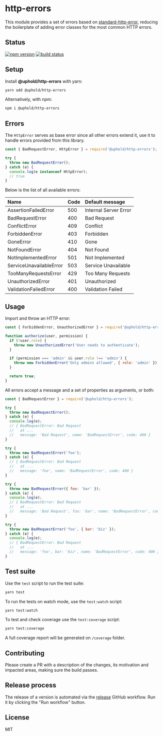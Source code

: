 # http-errors

This module provides a set of errors based on [standard-http-error](https://www.npmjs.com/package/standard-http-error), reducing the boilerplate of adding error classes for the most common HTTP errors.

## Status

[![npm version][npm-image]][npm-url]
[![build status][tests-image]][tests-url]

## Setup

Install **@uphold/http-errors** with yarn:

```sh
yarn add @uphold/http-errors
```

Alternatively, with npm:

```sh
npm i @uphold/http-errors
```

## Errors

The `HttpError` serves as base error since all other errors extend it, use it to handle errors provided from this library.

```js
const { BadRequestError, HttpError } = require('@uphold/http-errors');

try {
  throw new BadRequestError();
} catch (e) {
  console.log(e instanceof HttpError);
  // true
}
```

Below is the list of all available errors:

| Name                    | Code | Default message       |
| :---------------------- | :--- | :-------------------- |
| AssertionFailedError    | 500  | Internal Server Error |
| BadRequestError         | 400  | Bad Request           |
| ConflictError           | 409  | Conflict              |
| ForbiddenError          | 403  | Forbidden             |
| GoneError               | 410  | Gone                  |
| NotFoundError           | 404  | Not Found             |
| NotImplementedError     | 501  | Not Implemented       |
| ServiceUnavailableError | 503  | Service Unavailable   |
| TooManyRequestsError    | 429  | Too Many Requests     |
| UnauthorizedError       | 401  | Unauthorized          |
| ValidationFailedError   | 400  | Validation Failed     |

## Usage

Import and throw an HTTP error:

```js
const { ForbiddenError, UnauthorizedError } = require('@uphold/http-errors');

function authorize(user, permission) {
  if (!user.role) {
    throw new UnauthorizedError('User needs to authenticate');
  }

  if (permission === 'admin' && user.role !== 'admin') {
    throw new ForbiddenError('Only admins allowed', { role: 'admin' });
  }

  return true;
}
```

All errors accept a message and a set of properties as arguments, or both:

```js
const { BadRequestError } = require('@uphold/http-errors');

try {
  throw new BadRequestError();
} catch (e) {
  console.log(e);
  // { BadRequestError: Bad Request
  //   at ...
  //   message: 'Bad Request', name: 'BadRequestError', code: 400 }
}

try {
  throw new BadRequestError('foo');
} catch (e) {
  // { BadRequestError: Bad Request
  //   at ...
  //   message: 'foo', name: 'BadRequestError', code: 400 }
}

try {
  throw new BadRequestError({ foo: 'bar' });
} catch (e) {
  console.log(e);
  // { BadRequestError: Bad Request
  //   at ...
  //   message: 'Bad Request', foo: 'bar', name: 'BadRequestError', code: 400 }
}

try {
  throw new BadRequestError('foo', { bar: 'biz' });
} catch (e) {
  console.log(e);
  // { BadRequestError: Bad Request
  //   at ...
  //   message: 'foo', bar: 'biz', name: 'BadRequestError', code: 400 }
}
```

## Test suite

Use the `test` script to run the test suite:

```sh
yarn test
```

To run the tests on watch mode, use the `test:watch` script:

```sh
yarn test:watch
```

To test and check coverage use the `test:coverage` script:

```sh
yarn test:coverage
```

A full coverage report will be generated on `/coverage` folder.

## Contributing

Please create a PR with a description of the changes, its motivation and impacted areas, making sure the build passes.

## Release process

The release of a version is automated via the [release](https://github.com/uphold/uphold-validator.js/.github/workflows/release.yml) GitHub workflow.
Run it by clicking the "Run workflow" button.

## License

MIT

[npm-image]: https://img.shields.io/npm/v/@uphold/http-errors.svg
[npm-url]: https://www.npmjs.com/package/@uphold/http-errors
[tests-image]: https://github.com/uphold/http-errors/actions/workflows/tests.yaml/badge.svg?branch=master
[tests-url]: https://github.com/uphold/http-errors/actions/workflows/tests.yaml
